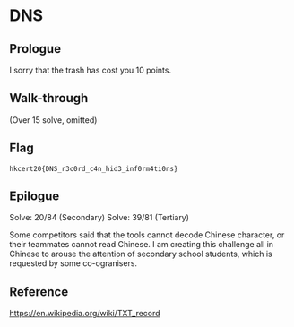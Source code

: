 # DNS

## Prologue

I sorry that the trash has cost you 10 points.

## Walk-through
(Over 15 solve, omitted)

## Flag

`hkcert20{DNS_r3c0rd_c4n_hid3_inf0rm4ti0ns}`

## Epilogue
Solve: 20/84 (Secondary)
Solve: 39/81 (Tertiary)

Some competitors said that the tools cannot decode Chinese character, or their teammates cannot read Chinese.
I am creating this challenge all in Chinese to arouse the attention of secondary school students, which is requested by some co-ogranisers.

## Reference
<https://en.wikipedia.org/wiki/TXT_record>
